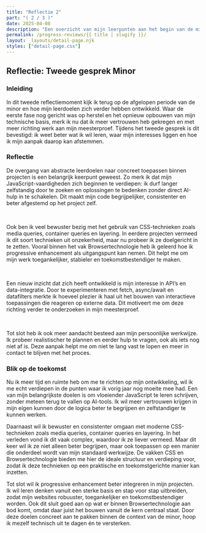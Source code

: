 ```yaml
---
title: "Reflectie 2"
part: "( 2 / 3 )"
date: 2025-04-08
description: "Een overzicht van mijn leerpunten aan het begin van de minor, met focus op technische groei, persoonlijke ontwikkeling en reflectie op eerdere ervaringen."
permalink: /progress-reviews/{{ title | slugify }}/
layout: _layouts/detail-page.njk
styles: ["detail-page.css"]
---
```


## Reflectie: Tweede gesprek Minor

### Inleiding

In dit tweede reflectiemoment kijk ik terug op de afgelopen periode van de minor en hoe mijn leerdoelen zich verder hebben ontwikkeld. Waar de eerste fase nog gericht was op herstel en het opnieuw opbouwen van mijn technische basis, merk ik nu dat ik meer vertrouwen heb gekregen en met meer richting werk aan mijn meesterproef. Tijdens het tweede gesprek is dit bevestigd: ik weet beter wat ik wil leren, waar mijn interesses liggen en hoe ik mijn aanpak daarop kan afstemmen.

### Reflectie
De overgang van abstracte leerdoelen naar concreet toepassen binnen projecten is een belangrijk keerpunt geweest. Zo merk ik dat mijn JavaScript-vaardigheden zich beginnen te verdiepen: ik durf langer zelfstandig door te zoeken en oplossingen te bedenken zonder direct AI-hulp in te schakelen. Dit maakt mijn code begrijpelijker, consistenter en beter afgestemd op het project zelf.

<br>

Ook ben ik veel bewuster bezig met het gebruik van CSS-technieken zoals media queries, container queries en layering. In eerdere projecten vermeed ik dit soort technieken uit onzekerheid, maar nu probeer ik ze doelgericht in te zetten. Vooral binnen het vak Browsertechnologie heb ik geleerd hoe ik progressive enhancement als uitgangspunt kan nemen. Dit helpt me om mijn werk toegankelijker, stabieler en toekomstbestendiger te maken.

<br>

Een nieuw inzicht dat zich heeft ontwikkeld is mijn interesse in API’s en data-integratie. Door te experimenteren met fetch, async/await en datafilters merkte ik hoeveel plezier ik haal uit het bouwen van interactieve toepassingen die reageren op externe data. Dit motiveert me om deze richting verder te onderzoeken in mijn meesterproef.

<br>

Tot slot heb ik ook meer aandacht besteed aan mijn persoonlijke werkwijze. Ik probeer realistischer te plannen en eerder hulp te vragen, ook als iets nog niet af is. Deze aanpak helpt me om niet te lang vast te lopen en meer in contact te blijven met het proces.


### Blik op de toekomst

Nu ik meer tijd en ruimte heb om me te richten op mijn ontwikkeling, wil ik me echt verdiepen in de punten waar ik vorig jaar nog moeite mee had. Een van mijn belangrijkste doelen is om vloeiender JavaScript te leren schrijven, zonder meteen terug te vallen op AI-tools. Ik wil meer vertrouwen krijgen in mijn eigen kunnen door de logica beter te begrijpen en zelfstandiger te kunnen werken.

Daarnaast wil ik bewuster en consistenter omgaan met moderne CSS-technieken zoals media queries, container queries en layering. In het verleden vond ik dit vaak complex, waardoor ik ze liever vermeed. Maar dit keer wil ik ze niet alleen beter begrijpen, maar ook toepassen op een manier die onderdeel wordt van mijn standaard werkwijze. De vakken CSS en Browsertechnologie bieden me hier de ideale structuur en verdieping voor, zodat ik deze technieken op een praktische en toekomstgerichte manier kan inzetten.

Tot slot wil ik progressive enhancement beter integreren in mijn projecten. Ik wil leren denken vanuit een sterke basis en stap voor stap uitbreiden, zodat mijn websites robuuster, toegankelijker en toekomstbestendiger worden. Ook dit sluit goed aan op wat er binnen Browsertechnologie aan bod komt, omdat daar juist het bouwen vanuit de kern centraal staat. Door deze doelen concreet aan te pakken binnen de context van de minor, hoop ik mezelf technisch uit te dagen én te versterken.